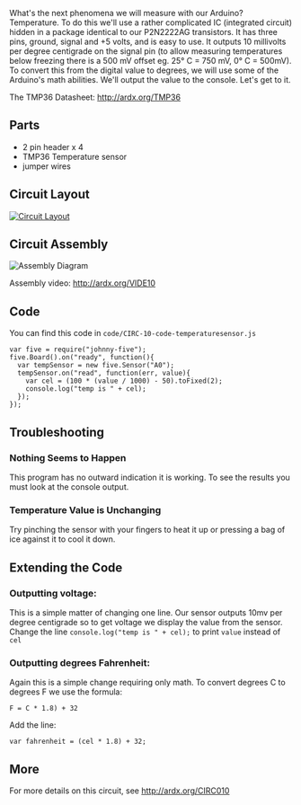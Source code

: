 
What's the next phenomena we will measure with our
Arduino? Temperature. To do this we'll use a rather
complicated IC (integrated circuit) hidden in a package
identical to our P2N2222AG transistors. It has three pins,
ground, signal and +5 volts, and is easy to use. It outputs 10
millivolts per degree centigrade on the signal pin (to allow measuring temperatures below freezing there is a 500 mV offset eg. 25° C = 750 mV, 0° C = 500mV). To convert this from the digital value to degrees, we will use some of the Arduino's math abilities.  We'll output the value to the console. Let's get to it.

The TMP36 Datasheet: http://ardx.org/TMP36

<a id="parts"></a>
## Parts

* 2 pin header x 4
* TMP36 Temperature sensor
* jumper wires

<a id="circuit"></a>
## Circuit Layout
[<img style="max-width:400px" src="/images/circ/CIRC10-sheet.png" alt="Circuit Layout"/>](/images/circ/CIRC10-sheet.png)

<a id="assembly"></a>
## Circuit Assembly
![Assembly Diagram](/images/assembly/CIRC-10-3dexploded.png "Assembly Diagram")

Assembly video: http://ardx.org/VIDE10

<a id="code"></a>
## Code

You can find this code in `code/CIRC-10-code-temperaturesensor.js`

	var five = require("johnny-five");
	five.Board().on("ready", function(){
	  var tempSensor = new five.Sensor("A0");
	  tempSensor.on("read", function(err, value){
	    var cel = (100 * (value / 1000) - 50).toFixed(2);
	    console.log("temp is " + cel);
	  });
	});

<a id="troubleshooting"></a>
## Troubleshooting




### Nothing Seems to Happen
This program has no outward indication it is working. To see the results you must look at the console output.

### Temperature Value is Unchanging
Try pinching the sensor with your fingers to heat it up or pressing a bag of ice against it to cool it down.


<a id="extending"></a>
## Extending the Code
### Outputting voltage:
This is a simple matter of changing one line. Our sensor outputs 10mv per degree centigrade so to get voltage we display the value from the sensor. Change the line `console.log("temp is " + cel);` to print `value` instead of `cel`

### Outputting degrees Fahrenheit:
Again this is a simple change requiring only math. To
convert degrees C to degrees F we use the formula:  

    F = C * 1.8) + 32
    
Add the line:

	var fahrenheit = (cel * 1.8) + 32;

<a id="more"></a>
## More
For more details on this circuit, see http://ardx.org/CIRC010